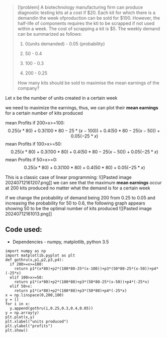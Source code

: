 >[!problem]
>A biotechnology manufacturing firm can produce diagnostic testing kits at a cost if \$20. Each kit for which there is a demandin the week ofproduction can be sold for \$100. However, the half-life of components requires the kti to be scrapped if not used within a week. The cost of scrapping a kit is $5. The weekly demand can be summarized as follows:
> 1. 0(units demanded) - 0.05 (probability)
> 
> 2. 50 - 0.4
> 
> 3. 100 - 0.3
> 
> 4. 200 - 0.25
> 
>   
> 
> How many kits should be sold to maximise the mean earnings of the company?

Let x be the number of units created in a certain week

we need to maximize the earnings, thus, we can plot their **mean earnings** for a certain number of kits produced

mean Profits if 200>x>=100:
$$
0.25(x*80)+0.3(100*80-25*(x-100))+0.4(50*80-25(x-50))+0.05(-25*x)
$$
mean Profits if 100>x>=50:
$$
0.25(x*80)+0.3(100*80)+0.4(50*80-25(x-50))+0.05(-25*x)
$$
mean Profits if 50>x>=0:
$$
0.25(x*80)+0.3(100*80)+0.4(50*80)+0.05(-25*x)
$$

This is a classic case of linear programming:
![[Pasted image 20240712161207.png]]
we can see that the maximum **mean earnings** occur at 200 kits produced no matter what the demand is for a certain week

if we change the probability of demand being 200 from 0.25 to 0.05 and increasing the probability for 50 to 0.6, the following graph appears showing 50 to be the optimal number of kits produced
![[Pasted image 20240712161013.png]]

## Code used:
* Dependencies - numpy, matplotlib, python 3.5
```
import numpy as np
import matplotlib.pyplot as plt
def gothru(x,p1,p2,p3,p4):
  if 200>=x>=100:
    return p1*(x*80)+p2*(100*80-25*(x-100))+p3*(50*80-25*(x-50))+p4*(-25*x)
  elif 100>x>=50:
    return p1*(x*80)+p2*(100*80)+p3*(50*80-25*(x-50))+p4*(-25*x)
  elif 50>x:
    return p1*(x*80)+p2*(100*80)+p3*(50*80)+p4*(-25*x)
x = np.linspace(0,200,100)
y = []
for i in x:
  y.append(gothru(i,0.25,0.3,0.4,0.05))
y = np.array(y)
plt.plot(x,y)
plt.xlabel("units produced")
plt.ylabel("profits")
plt.show()
```
